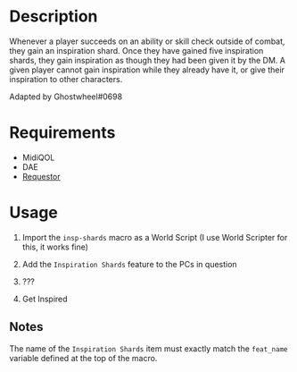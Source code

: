 
# Description

Whenever a player succeeds on an ability or skill check outside of combat, they gain an inspiration shard. Once they have gained five inspiration shards, they gain inspiration as though they had been given it by the DM. A given player cannot gain inspiration while they already have it, or give their inspiration to other characters.

Adapted by Ghostwheel#0698

# Requirements

- MidiQOL
- DAE
- [Requestor](https://foundryvtt.com/packages/requestor)

# Usage

1. Import the `insp-shards` macro as a World Script (I use World Scripter for this, it works fine)

2. Add the `Inspiration Shards` feature to the PCs in question

3. ???

4. Get Inspired


## Notes

The name of the `Inspiration Shards` item must exactly match the `feat_name` variable defined at the top of the macro.  

